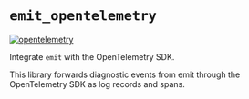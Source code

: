 # `emit_opentelemetry`

[![opentelemetry](https://github.com/KodrAus/emit/actions/workflows/opentelemetry.yml/badge.svg)](https://github.com/KodrAus/emit/actions/workflows/opentelemetry.yml)

Integrate `emit` with the OpenTelemetry SDK.

This library forwards diagnostic events from emit through the OpenTelemetry SDK as log records and spans.
